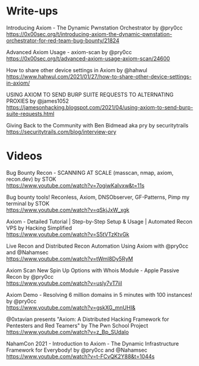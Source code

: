 #  Write-ups <br>
 Introducing Axiom - The Dynamic Pwnstation Orchestrator by @pry0cc <br>
 https://0x00sec.org/t/introducing-axiom-the-dynamic-pwnstation-orchestrator-for-red-team-bug-bounty/21824

 Advanced Axiom Usage - axiom-scan by @pry0cc <br>
 https://0x00sec.org/t/advanced-axiom-usage-axiom-scan/24600

 How to share other device settings in Axiom by @hahwul <br>
 https://www.hahwul.com/2021/01/27/how-to-share-other-device-settings-in-axiom/

 USING AXIOM TO SEND BURP SUITE REQUESTS TO ALTERNATING PROXIES by @james1052  <br>
 https://jamesonhacking.blogspot.com/2021/04/using-axiom-to-send-burp-suite-requests.html

 Giving Back to the Community with Ben Bidmead aka pry by securitytrails <br>
 https://securitytrails.com/blog/interview-pry

 # Videos <br>
 Bug Bounty Recon - SCANNING AT SCALE (masscan, nmap, axiom, recon.dev) by STOK  <br>
 https://www.youtube.com/watch?v=7ogiwKaIvxw&t=11s

 Bug bounty tools! Reconless, Axiom, DNSObserver, GF-Patterns, Pimp my terminal by STOK  <br>
 https://www.youtube.com/watch?v=qSkjJxW_xgk

 Axiom - Detailed Tutorial | Step-by-Step Setup & Usage | Automated Recon VPS by Hacking Simplified  <br>
 https://www.youtube.com/watch?v=S5tVTzKtvGk

 Live Recon and Distributed Recon Automation Using Axiom with @pry0cc and @Nahamsec  <br>
 https://www.youtube.com/watch?v=tWml8Dy5RyM

 Axiom Scan New Spin Up Options with Whois Module - Apple Passive Recon by @pry0cc <br>
 https://www.youtube.com/watch?v=usly7vT7iiI

 Axiom Demo - Resolving 6 million domains in 5 minutes with 100 instances! by @pry0cc <br>
 https://www.youtube.com/watch?v=gskXG_mnUHI&

 @0xtavian presents "Axiom: A Distributed Hacking Framework for Pentesters and Red Teamers" by The Pwn School Project <br>
 https://www.youtube.com/watch?v=z_Bp_SUdaIo

 NahamCon 2021 - Introduction to Axiom - The Dynamic Infrastructure Framework for Everybody! by @pry0cc and @Nahamsec  <br>
 https://www.youtube.com/watch?v=t-FCvQK2Y88&t=1044s